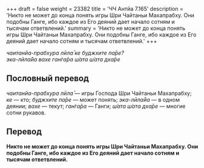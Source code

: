 +++
draft = false
weight = 23382
title = 'ЧЧ Антйа 7.165'
description = 'Никто не может до конца понять игры Шри Чайтаньи Махапрабху. Они подобны Ганге, ибо каждое из Его деяний дает начало сотням и тысячам ответвлений.'
summary = 'Никто не может до конца понять игры Шри Чайтаньи Махапрабху. Они подобны Ганге, ибо каждое из Его деяний дает начало сотням и тысячам ответвлений.'
+++

_чаитанйа-прабхура лӣла̄ ке буджхите па̄ре?  
эка-лӣла̄йа вахе ган̇га̄ра ш́ата ш́ата дха̄ре_

## Пословный перевод

_чаитанйа_\-_прабхура_ _лӣла̄_ — игры Господа Шри Чайтаньи Махапрабху; _ке_ — кто; _буджхите_ _па̄ре_ — может понять; _эка_\-_лӣла̄йа_ — в одном деянии; _вахе_ — текут; _ган̇га̄ра_ — Ганги; _ш́ата_ _ш́ата_ _дха̄ре_ — многие сотни рукавов.

## Перевод

**Никто не может до конца понять игры Шри Чайтаньи Махапрабху. Они подобны Ганге, ибо каждое из Его деяний дает начало сотням и тысячам ответвлений.**
